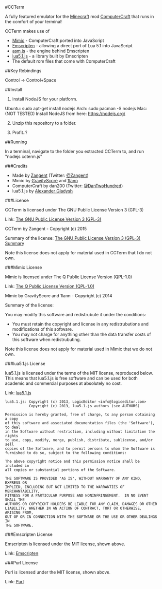 #CCTerm

A fully featured emulator for the [Minecraft](http://minecraft.net) mod [ComputerCraft](http://computercraft.info) that runs in the comfort of your terminal!

CCTerm makes use of
* [Mimic](https://github.com/1lann/Mimic) - ComputerCraft ported into JavaScript
* [Emscripten](https://github.com/kripken/emscripten) - allowing a direct port of Lua 5.1 into JavaScript
* [asm.js](http://asmjs.org/) - the engine behind Emscripten
* [lua5.1.js](https://github.com/logiceditor-com/lua5.1.js/) - a library built by Emscripten
* The default rom files that come with ComputerCraft

##Key Rebindings

Control -> Control+Space

##Install

1. Install NodeJS for your platform.

  Ubuntu: sudo apt-get install nodejs
  Arch: sudo pacman -S nodejs
  Mac: (NOT TESTED) Install NodeJS from here: https://nodejs.org/

2. Unzip this repository to a folder.

3. Profit..?

##Running

In a terminal, navigate to the folder you extracted CCTerm to, and run "nodejs ccterm.js"

###Credits

* Made by [Zangent](https://github.com/zacpier) (Twitter: [@Zangent](https://twitter.com/zangent))
* Mimic by [GravityScore](https://github.com/GravityScore) and [1lann](https://github.com/1lann)
* ComputerCraft by dan200 (Twitter: [@DanTwoHundred](https://twitter.com/dan200))
* lua5.1.js by [Alexander Gladysh](https://github.com/agladysh)

###License

CCTerm is licensed under The GNU Public License Version 3 (GPL-3)

Link: [The GNU Public License Version 3 (GPL-3)](https://www.gnu.org/copyleft/gpl.html)

CCTerm by Zangent - Copyright (c) 2015

Summary of the license: [The GNU Public License Version 3 (GPL-3) Summary](https://tldrlegal.com/license/gnu-general-public-license-v3-%28gpl-3%29)

Note this license does not apply for material used in CCTerm that I do not own.

###Mimic License

Mimic is licensed under The Q Public License Version (QPL-1.0)

Link: [The Q Public License Version (QPL-1.0)](http://opensource.org/licenses/QPL-1.0)

Mimic by GravityScore and 1lann - Copyright (c) 2014

Summary of the license:

You may modify this software and redistrubute it under the conditions:
* You must retain the copyright and license in any redistrubutions and modifications of this software.
* You may not charge for anything other than the data transfer costs of this software when redistrubuting.

Note this license does not apply for material used in Mimic that we do not own.


###lua5.1.js License

lua5.1.js is licensed under the terms of the MIT license, reproduced below.
This means that lua5.1.js is free software and can be used for both academic
and commercial purposes at absolutely no cost.

Link: [lua5.1.js](https://github.com/logiceditor-com/lua5.1.js/)

```
lua5.1.js: Copyright (c) 2013, LogicEditor <info@logiceditor.com>
           Copyright (c) 2013, lua5.1.js authors (see AUTHORS)

Permission is hereby granted, free of charge, to any person obtaining a copy
of this software and associated documentation files (the 'Software'), to deal
in the Software without restriction, including without limitation the rights
to use, copy, modify, merge, publish, distribute, sublicense, and/or sell
copies of the Software, and to permit persons to whom the Software is
furnished to do so, subject to the following conditions:

The above copyright notice and this permission notice shall be included in
all copies or substantial portions of the Software.

THE SOFTWARE IS PROVIDED 'AS IS', WITHOUT WARRANTY OF ANY KIND, EXPRESS OR
IMPLIED, INCLUDING BUT NOT LIMITED TO THE WARRANTIES OF MERCHANTABILITY,
FITNESS FOR A PARTICULAR PURPOSE AND NONINFRINGEMENT.  IN NO EVENT SHALL THE
AUTHORS OR COPYRIGHT HOLDERS BE LIABLE FOR ANY CLAIM, DAMAGES OR OTHER
LIABILITY, WHETHER IN AN ACTION OF CONTRACT, TORT OR OTHERWISE, ARISING FROM,
OUT OF OR IN CONNECTION WITH THE SOFTWARE OR THE USE OR OTHER DEALINGS IN
THE SOFTWARE.
```

###Emscripten License

Emscripten is licensed under the MIT license, shown above.

Link: [Emscripten](https://github.com/kripken/emscripten)

###Purl License

Purl is licensed under the MIT license, shown above.

Link: [Purl](https://github.com/allmarkedup/purl)
